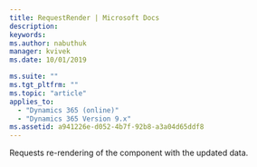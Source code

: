 ```yaml
---
title: RequestRender | Microsoft Docs
description: 
keywords:
ms.author: nabuthuk
manager: kvivek
ms.date: 10/01/2019

ms.suite: ""
ms.tgt_pltfrm: ""
ms.topic: "article"
applies_to: 
  - "Dynamics 365 (online)"
  - "Dynamics 365 Version 9.x"
ms.assetid: a941226e-d052-4b7f-92b8-a3a04d65ddf8
---
```


Requests re-rendering of the component with the updated data.
